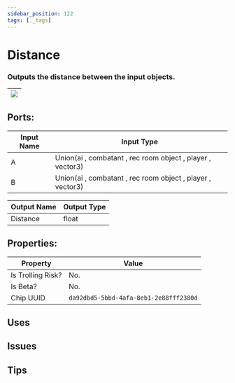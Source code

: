 ```yaml
---
sidebar_position: 122
tags: [._tags]
---
```


# Distance


### Outputs the distance between the input objects.

| ![](https://images-ext-2.discordapp.net/external/MPmIaQzlEPmgGWlgi-WxBBXt0Bjv_zWPkg1y1f_sy3s/https/www.recroomcircuits.com/image/circuit/absolute-value?width=206&height=108) |
|-----|

## Ports:

| Input Name | Input Type |
|-----------|-----------|
| A | Union(ai , combatant , rec room object , player , vector3) |
| B | Union(ai , combatant , rec room object , player , vector3) |

| Output Name | Output Type |
|-----------|-----------|
| Distance | float |

## Properties:

| Property  | Value |
|-------------------|-----------|
| Is Trolling Risk? | No. |
| Is Beta? | No. |
| Chip UUID | `da92dbd5-5bbd-4afa-8eb1-2e88fff2380d` |

## Uses

## Issues

## Tips